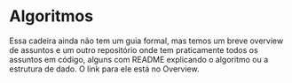 # Algoritmos

Essa cadeira ainda não tem um guia formal, mas temos um breve overview de assuntos e um outro repositório onde tem praticamente todos os assuntos em código, alguns com README explicando o algoritmo ou a estrutura de dado. O link para ele está no Overview.

